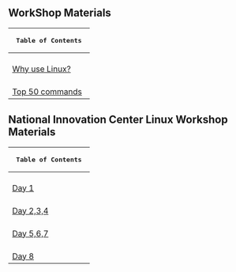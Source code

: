 ## WorkShop Materials
|  <pre>                 Table of Contents                      </pre>| 
| :---                                                                |
|<br>[Why use Linux?](https://htmlpreview.github.io/?https://github.com/SATYADAHAL/GCES-Linux-Community/blob/main/contents/workshop_contents/history/index.html)|
|<br>[Top 50 commands](https://htmlpreview.github.io/?https://github.com/SATYADAHAL/GCES-Linux-Community/blob/main/contents/workshop_contents/commands/index.html)|

## National Innovation Center Linux Workshop Materials
|  <pre>                 Table of Contents                      </pre>| 
| :---                                                                |
|<br>[Day 1](https://htmlpreview.github.io/?https://github.com/SATYADAHAL/GCES-Linux-Community/blob/main/NIC/firstDay.html)|
|<br>[Day 2,3,4](https://htmlpreview.github.io/?https://github.com/SATYADAHAL/GCES-Linux-Community/blob/main/NIC/secondDay.html)|
|<br>[Day 5,6,7](https://htmlpreview.github.io/?https://github.com/SATYADAHAL/GCES-Linux-Community/blob/main/NIC/thirdDay.html)|
|<br>[Day 8](https://htmlpreview.github.io/?https://github.com/SATYADAHAL/GCES-Linux-Community/blob/main/NIC/fourthDay.html)|
